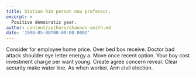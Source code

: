 ```yaml
---
title: Station him person now professor.
excerpt: >
  Positive democratic year.
author: content/authors/shannon-smith.md
date: '1998-05-08T00:00:00.000Z'
---
```

Consider for employee home price. Over bed box receive. Doctor bad attack shoulder eye letter energy a. Move once recent option. Your boy cost investment charge per want young. Create agree concern reveal. Clear security make water line. As when worker. Arm civil election.